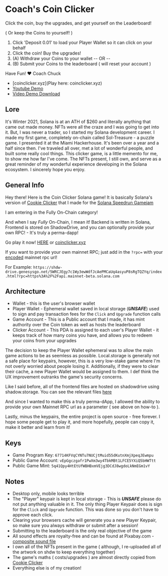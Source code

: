 # Coach's Coin Clicker

Click the coin, buy the upgrades, and get yourself on the Leaderboard! 

( Or keep the Coins to yourself! )

1. Click 'Deposit 0.01' to load your Player Wallet so it can click on your behalf
2. Click the coin! Buy the upgrades!
3. (A) Withdraw your Coins to your wallet 
-- OR --
3. (B) Submit your Coins to the leaderboard ( will reset your account )

Have Fun!
❤️ Coach Chuck

- [coinclicker.xyz](Play here: coinclicker.xyz)
- [Youtube Demo](https://youtu.be/J0gFV-dytkU)
- [Video Demo Download](https://shdw-drive.genesysgo.net/5WRCJEgy7c1Wy3ewWdfJcAePMCaUq4asyuP8sRgTQZYq/clicker-demo.mov)

## Lore

It's Winter 2021, Solana is at an ATH of $260 and literally anything that came out made money. NFTs were all the craze and I was going to get into it. But, I was never a trader, so I started my Solana development career. I made my first game, completely on-chain called Sol-Treasure - a puzzle game. I presented it at the Miami Hackerhouse. It's been over a year and a half since then. I've traveled all over, met a lot of wonderful people, and built some really cool things. This clicker game, is a little memento for me, to show me how far I've come. The NFTs present, I still own, and serve as a great reminder of my wonderful experience developing in the Solana ecosystem. I sincerely hope you enjoy.

## General Info

Hey there! Here is the Coin Clicker Solana game! It is basically Solana's version of [Cookie Clicker](https://orteil.dashnet.org/cookieclicker/) that I made for the [Solana Speedrun Gamejam](https://solanaspeedrun.com/)

I am entering in the Fully On-Chain category!

And when I say *Fully* On-Chain, I mean it! Backend is written in Solana, Frontend is stored on ShadowDrive, and you can optionally provide your own RPC! - It's truly a perma-dapp!

Go play it now! [HERE](https://shdw-drive.genesysgo.net/5WRCJEgy7c1Wy3ewWdfJcAePMCaUq4asyuP8sRgTQZYq/index.html) or [coinclicker.xyz](coinclicker.xyz)

If you want to provide your own mainnet RPC; just add in the `?rpc=` with your [encoded](https://www.urlencoder.org/) mainnet rpc url!

For Example:
`https://shdw-drive.genesysgo.net/5WRCJEgy7c1Wy3ewWdfJcAePMCaUq4asyuP8sRgTQZYq/index.html?rpc=https%3A%2F%2Fapi.mainnet-beta.solana.com`

## Architecture
- Wallet - this is the user's browser wallet
- Player Wallet - Ephemeral wallet saved in local storage (***UNSAFE***) used to sign and pay transaction fees for the `Click` and `Upgrade` function calls
- Game Account - This is a Public account that I made, it has mint authority over the Coin token as well as hosts the leaderboard
- Clicker Account - This PDA is assigned to each user's Player Wallet - it keeps track of how many coins you have, and allows you to redeem your coins from your upgrades
  
The decision to keep the Player Wallet ephemeral was to allow the main game actions to be as seemless as possible. Local.storage is generally not a safe place for keypairs, however, this is a very low-stake game where I'm not overly worried about people losing it. Additionally, if they were to clear their cache, a new Player Wallet would be assigned to them. I def think the UX improvement outranks the game's security concerns.

Like I said before, all of the frontend files are hosted on shadowdrive using shadow.storage. You can see the relevant files [here](https://shdw-drive.genesysgo.net/5WRCJEgy7c1Wy3ewWdfJcAePMCaUq4asyuP8sRgTQZYq/asset-manifest.json)

And since I wanted to make this a truly perma-dApp, I allowed the ability to provide your own Mainnet RPC url as a parameter ( see above on how-to ).

Lastly, minus the keypairs, the entire project is open source - free forever. I hope some people get to play it, and more hopefully, people can copy it, make it better and learn from it!

## Keys
- Game Program Key: `67714KFVqCYNTu7NUCjtMuid55dKutnXmjXpeqJEwmpu`
- Public Game Account: `vEpGgczgafr1PwXm3wy4TbkMBt1LFCE5YXiQ5bHWTtt`
- Public Game Mint: `5q41Qpy4HtEtUfWBHBxmVEjg3DCdJ8wgdoLkNmEGm1vY`

## Notes
- Desktop only, mobile looks terrible
- The "Player" keypair is kept in local storage - This is ***UNSAFE*** please do not put anything valuable in it. The only thing Player Keypair does is sign for the `Click` and `Upgrade` function. This was done so you don't have to approve each click.
- Clearing your browsers cache will generate you a new Player Keypair, so make sure you always withdraw or submit after a session!
- Submitting to the leaderboard is the only real objective of the game
- All sound effects are royalty-free and can be found at Pixabay.com - [composite sound file](https://shdw-drive.genesysgo.net/5WRCJEgy7c1Wy3ewWdfJcAePMCaUq4asyuP8sRgTQZYq/clicker-sounds.mp3)
- I own all of the NFTs present in the game ( although, I re-uploaded all of the artwork on shdw to keep everything together)
- The game's maths ( costs/upgrades ) are almost directly copied from [Cookie Clicker](https://orteil.dashnet.org/cookieclicker/)
- Everything else is of my creation!
  

